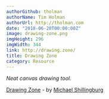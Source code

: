 ```yaml
---
authorGithub: tholman
authorName: Tim Holman
authorUrl: http://tholman.com
date: "2018-06-20T00:00:00Z"
image: drawing-zone.png
imgHeight: 296
imgWidth: 344
link: http://drawing.zone/
title: Drawing Zone
category: Resource
---
```


_Neat canvas drawing tool._

[Drawing Zone](http://drawing.zone/) - by [Michael  Shillingburg](http://shillingburg.co/)
